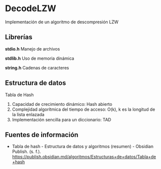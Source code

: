 # DecodeLZW
Implementación de un algoritmo de descompresión LZW 

## Librerías
**stdio.h** Manejo de archivos  

**stdlib.h** Uso de memoria dinámica  

**string.h** Cadenas de caracteres   


## Estructura de datos 
Tabla de Hash  
1. Capacidad de crecimiento dinámico: Hash abierto
2. Complejidad algorítmica del tiempo de acceso: O(k), k es la longitud de la lista enlazada
3. Implementación sencilla para un diccionario: TAD

## Fuentes de información
* Tabla de hash - Estructura de datos y algoritmos (resumen) - Obsidian Publish. (s. f.). https://publish.obsidian.md/algoritmos/Estructuras+de+datos/Tabla+de+hash
